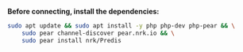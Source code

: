 **Before connecting, install the dependencies:**

```bash
sudo apt update && sudo apt install -y php php-dev php-pear && \
    sudo pear channel-discover pear.nrk.io && \
    sudo pear install nrk/Predis
```
